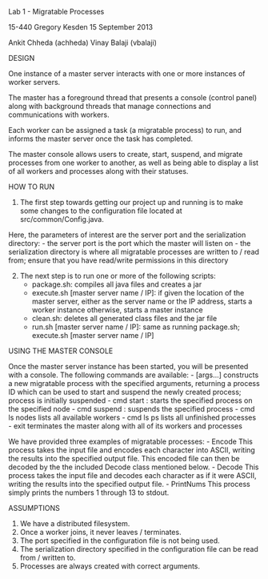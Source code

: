 Lab 1 - Migratable Processes

15-440
Gregory Kesden
15 September 2013

Ankit Chheda (achheda)
Vinay Balaji (vbalaji)

DESIGN

One instance of a master server interacts with one or more instances
of worker servers.

The master has a foreground thread that presents a console (control panel)
along with background threads that manage connections and communications
with workers.

Each worker can be assigned a task (a migratable process) to run, and 
informs the master server once the task has completed.

The master console allows users to create, start, suspend, and migrate
processes from one worker to another, as well as being able to display
a list of all workers and processes along with their statuses.

HOW TO RUN

1. The first step towards getting our project up and running is to make
some changes to the configuration file located at src/common/Config.java.

Here, the parameters of interest are the server port and the serialization directory:
	- the server port is the port which the master will listen on
	- the serialization directory is where all migratable processes
	  are written to / read from; ensure that you have read/write
	  permissions in this directory

2. The next step is to run one or more of the following scripts:
	- package.sh: compiles all java files and creates a jar
	- execute.sh [master server name / IP]: 
		if given the location of the master server, either as 
			the server name or the IP address, starts a worker instance
		otherwise, starts a master instance
	- clean.sh: deletes all generated class files and the jar file
	- run.sh [master server name / IP]:
		same as running 
			package.sh; execute.sh [master server name / IP]

USING THE MASTER CONSOLE

Once the master server instance has been started, you will be presented 
with a console. The following commands are available:
	- <MigratableProcessName> [args...]
		constructs a new migratable process with the specified arguments,
		returning a process ID which can be used to start and suspend 
		the newly created process; process is initially suspended
	- cmd start <processID> <nodeID> : 
		starts the specified process on the specified node
	- cmd suspend <processID> :
		suspends the specified process
	- cmd ls nodes
		lists all available workers
	- cmd ls ps
		lists all unfinished processes
	- exit
		terminates the master along with all of its workers and processes

We have provided three examples of migratable processes:
	- Encode <infile> <outfile>
		This process takes the input file and encodes each character into 
		ASCII, writing the results into the specified output file. This encoded file can then be decoded by the the included Decode class mentioned below. 
	- Decode <infile> <outfile>
		This process takes the input file and decodes each character as if it were ASCII, writing the results into the specified 
		output file. 
	- PrintNums
		This process simply prints the numbers 1 through 13 to stdout.

ASSUMPTIONS

1. We have a distributed filesystem.
2. Once a worker joins, it never leaves / terminates.
3. The port specified in the configuration file is not being used.
4. The serialization directory specified in the configuration file
   can be read from / written to.
5. Processes are always created with correct arguments.